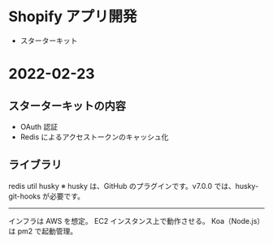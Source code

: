 # Shopify アプリ開発

- スターターキット

# 2022-02-23

## スターターキットの内容

- OAuth 認証
- Redis によるアクセストークンのキャッシュ化

## ライブラリ

redis
util
husky ※ husky は、GitHub のプラグインです。v7.0.0 では、husky-git-hooks が必要です。

---

インフラは AWS を想定。
EC2 インスタンス上で動作させる。
Koa（Node.js）は pm2 で起動管理。
